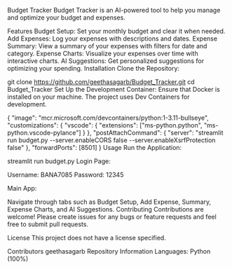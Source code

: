 Budget Tracker
Budget Tracker is an AI-powered tool to help you manage and optimize your budget and expenses.

Features
Budget Setup: Set your monthly budget and clear it when needed.
Add Expenses: Log your expenses with descriptions and dates.
Expense Summary: View a summary of your expenses with filters for date and category.
Expense Charts: Visualize your expenses over time with interactive charts.
AI Suggestions: Get personalized suggestions for optimizing your spending.
Installation
Clone the Repository:

git clone https://github.com/geethasagarb/Budget_Tracker.git
cd Budget_Tracker
Set Up the Development Container:
Ensure that Docker is installed on your machine. The project uses Dev Containers for development.

{
  "image": "mcr.microsoft.com/devcontainers/python:1-3.11-bullseye",
  "customizations": {
    "vscode": {
      "extensions": ["ms-python.python", "ms-python.vscode-pylance"]
    }
  },
  "postAttachCommand": {
    "server": "streamlit run budget.py --server.enableCORS false --server.enableXsrfProtection false"
  },
  "forwardPorts": [8501]
}
Usage
Run the Application:

streamlit run budget.py
Login Page:

Username: BANA7085
Password: 12345


Main App:

Navigate through tabs such as Budget Setup, Add Expense, Summary, Expense Charts, and AI Suggestions.
Contributing
Contributions are welcome! Please create issues for any bugs or feature requests and feel free to submit pull requests.

License
This project does not have a license specified.

Contributors
geethasagarb
Repository Information
Languages: Python (100%)
